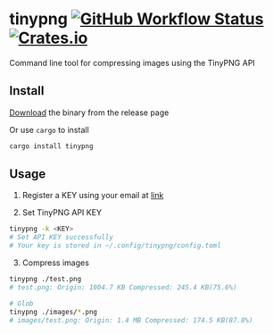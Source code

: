 
# tinypng [![GitHub Workflow Status](https://img.shields.io/github/workflow/status/wyhaya/tinypng/Build?style=flat-square)](https://github.com/wyhaya/tinypng/actions) [![Crates.io](https://img.shields.io/crates/v/tinypng.svg?style=flat-square)](https://crates.io/crates/tinypng)

Command line tool for compressing images using the TinyPNG API

## Install

[Download](https://github.com/wyhaya/tinypng/releases) the binary from the release page

Or use `cargo` to install

```bash
cargo install tinypng
```

## Usage

1. Register a KEY using your email at [link](https://tinypng.com/developers)

2. Set TinyPNG API KEY

```sh
tinypng -k <KEY>
# Set API KEY successfully
# Your key is stored in ~/.config/tinypng/config.toml
```

3. Compress images

```sh
tinypng ./test.png
# test.png: Origin: 1004.7 KB Compressed: 245.4 KB(75.6%)

# Glob
tinypng ./images/*.png
# images/test.png: Origin: 1.4 MB Compressed: 174.5 KB(87.8%)
```
